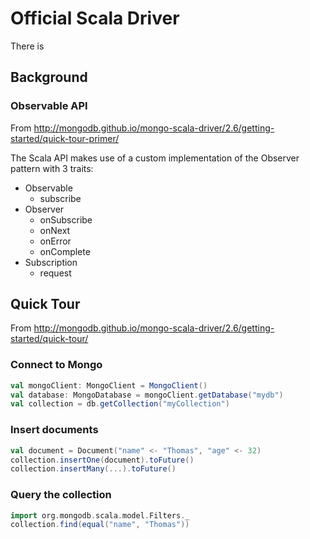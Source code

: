 # Official Scala Driver

There is 

## Background

### Observable API

From http://mongodb.github.io/mongo-scala-driver/2.6/getting-started/quick-tour-primer/

The Scala API makes use of a custom implementation of the Observer pattern with 3 traits:
- Observable
    - subscribe
- Observer
    - onSubscribe
    - onNext
    - onError
    - onComplete
- Subscription
    - request

## Quick Tour

From http://mongodb.github.io/mongo-scala-driver/2.6/getting-started/quick-tour/

### Connect to Mongo

```scala
val mongoClient: MongoClient = MongoClient()
val database: MongoDatabase = mongoClient.getDatabase("mydb")
val collection = db.getCollection("myCollection")
```

### Insert documents

```scala
val document = Document("name" <- "Thomas", "age" <- 32)
collection.insertOne(document).toFuture()
collection.insertMany(...).toFuture()
```

### Query the collection

```scala
import org.mongodb.scala.model.Filters._
collection.find(equal("name", "Thomas"))
```